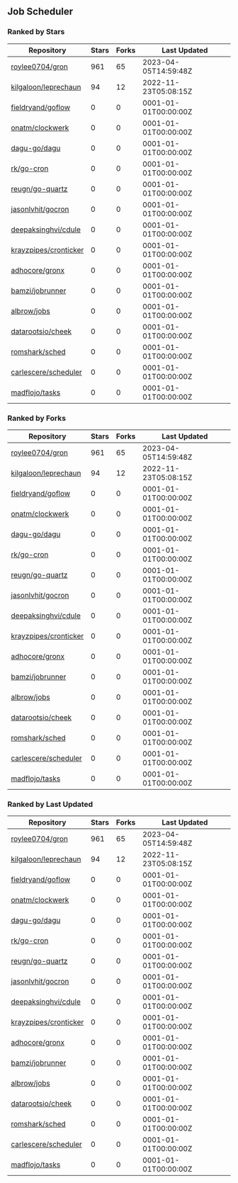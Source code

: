 ## Job Scheduler

### Ranked by Stars

| Repository | Stars | Forks | Last Updated |
|------------|-------|-------|--------------|
| [roylee0704/gron](https://github.com/roylee0704/gron) | 961 | 65 | 2023-04-05T14:59:48Z |
| [kilgaloon/leprechaun](https://github.com/kilgaloon/leprechaun) | 94 | 12 | 2022-11-23T05:08:15Z |
| [fieldryand/goflow](https://github.com/fieldryand/goflow) | 0 | 0 | 0001-01-01T00:00:00Z |
| [onatm/clockwerk](https://github.com/onatm/clockwerk) | 0 | 0 | 0001-01-01T00:00:00Z |
| [dagu-go/dagu](https://github.com/dagu-go/dagu) | 0 | 0 | 0001-01-01T00:00:00Z |
| [rk/go-cron](https://github.com/rk/go-cron) | 0 | 0 | 0001-01-01T00:00:00Z |
| [reugn/go-quartz](https://github.com/reugn/go-quartz) | 0 | 0 | 0001-01-01T00:00:00Z |
| [jasonlvhit/gocron](https://github.com/jasonlvhit/gocron) | 0 | 0 | 0001-01-01T00:00:00Z |
| [deepaksinghvi/cdule](https://github.com/deepaksinghvi/cdule) | 0 | 0 | 0001-01-01T00:00:00Z |
| [krayzpipes/cronticker](https://github.com/krayzpipes/cronticker) | 0 | 0 | 0001-01-01T00:00:00Z |
| [adhocore/gronx](https://github.com/adhocore/gronx) | 0 | 0 | 0001-01-01T00:00:00Z |
| [bamzi/jobrunner](https://github.com/bamzi/jobrunner) | 0 | 0 | 0001-01-01T00:00:00Z |
| [albrow/jobs](https://github.com/albrow/jobs) | 0 | 0 | 0001-01-01T00:00:00Z |
| [datarootsio/cheek](https://github.com/datarootsio/cheek) | 0 | 0 | 0001-01-01T00:00:00Z |
| [romshark/sched](https://github.com/romshark/sched) | 0 | 0 | 0001-01-01T00:00:00Z |
| [carlescere/scheduler](https://github.com/carlescere/scheduler) | 0 | 0 | 0001-01-01T00:00:00Z |
| [madflojo/tasks](https://github.com/madflojo/tasks) | 0 | 0 | 0001-01-01T00:00:00Z |

### Ranked by Forks

| Repository | Stars | Forks | Last Updated |
|------------|-------|-------|--------------|
| [roylee0704/gron](https://github.com/roylee0704/gron) | 961 | 65 | 2023-04-05T14:59:48Z |
| [kilgaloon/leprechaun](https://github.com/kilgaloon/leprechaun) | 94 | 12 | 2022-11-23T05:08:15Z |
| [fieldryand/goflow](https://github.com/fieldryand/goflow) | 0 | 0 | 0001-01-01T00:00:00Z |
| [onatm/clockwerk](https://github.com/onatm/clockwerk) | 0 | 0 | 0001-01-01T00:00:00Z |
| [dagu-go/dagu](https://github.com/dagu-go/dagu) | 0 | 0 | 0001-01-01T00:00:00Z |
| [rk/go-cron](https://github.com/rk/go-cron) | 0 | 0 | 0001-01-01T00:00:00Z |
| [reugn/go-quartz](https://github.com/reugn/go-quartz) | 0 | 0 | 0001-01-01T00:00:00Z |
| [jasonlvhit/gocron](https://github.com/jasonlvhit/gocron) | 0 | 0 | 0001-01-01T00:00:00Z |
| [deepaksinghvi/cdule](https://github.com/deepaksinghvi/cdule) | 0 | 0 | 0001-01-01T00:00:00Z |
| [krayzpipes/cronticker](https://github.com/krayzpipes/cronticker) | 0 | 0 | 0001-01-01T00:00:00Z |
| [adhocore/gronx](https://github.com/adhocore/gronx) | 0 | 0 | 0001-01-01T00:00:00Z |
| [bamzi/jobrunner](https://github.com/bamzi/jobrunner) | 0 | 0 | 0001-01-01T00:00:00Z |
| [albrow/jobs](https://github.com/albrow/jobs) | 0 | 0 | 0001-01-01T00:00:00Z |
| [datarootsio/cheek](https://github.com/datarootsio/cheek) | 0 | 0 | 0001-01-01T00:00:00Z |
| [romshark/sched](https://github.com/romshark/sched) | 0 | 0 | 0001-01-01T00:00:00Z |
| [carlescere/scheduler](https://github.com/carlescere/scheduler) | 0 | 0 | 0001-01-01T00:00:00Z |
| [madflojo/tasks](https://github.com/madflojo/tasks) | 0 | 0 | 0001-01-01T00:00:00Z |

### Ranked by Last Updated

| Repository | Stars | Forks | Last Updated |
|------------|-------|-------|--------------|
| [roylee0704/gron](https://github.com/roylee0704/gron) | 961 | 65 | 2023-04-05T14:59:48Z |
| [kilgaloon/leprechaun](https://github.com/kilgaloon/leprechaun) | 94 | 12 | 2022-11-23T05:08:15Z |
| [fieldryand/goflow](https://github.com/fieldryand/goflow) | 0 | 0 | 0001-01-01T00:00:00Z |
| [onatm/clockwerk](https://github.com/onatm/clockwerk) | 0 | 0 | 0001-01-01T00:00:00Z |
| [dagu-go/dagu](https://github.com/dagu-go/dagu) | 0 | 0 | 0001-01-01T00:00:00Z |
| [rk/go-cron](https://github.com/rk/go-cron) | 0 | 0 | 0001-01-01T00:00:00Z |
| [reugn/go-quartz](https://github.com/reugn/go-quartz) | 0 | 0 | 0001-01-01T00:00:00Z |
| [jasonlvhit/gocron](https://github.com/jasonlvhit/gocron) | 0 | 0 | 0001-01-01T00:00:00Z |
| [deepaksinghvi/cdule](https://github.com/deepaksinghvi/cdule) | 0 | 0 | 0001-01-01T00:00:00Z |
| [krayzpipes/cronticker](https://github.com/krayzpipes/cronticker) | 0 | 0 | 0001-01-01T00:00:00Z |
| [adhocore/gronx](https://github.com/adhocore/gronx) | 0 | 0 | 0001-01-01T00:00:00Z |
| [bamzi/jobrunner](https://github.com/bamzi/jobrunner) | 0 | 0 | 0001-01-01T00:00:00Z |
| [albrow/jobs](https://github.com/albrow/jobs) | 0 | 0 | 0001-01-01T00:00:00Z |
| [datarootsio/cheek](https://github.com/datarootsio/cheek) | 0 | 0 | 0001-01-01T00:00:00Z |
| [romshark/sched](https://github.com/romshark/sched) | 0 | 0 | 0001-01-01T00:00:00Z |
| [carlescere/scheduler](https://github.com/carlescere/scheduler) | 0 | 0 | 0001-01-01T00:00:00Z |
| [madflojo/tasks](https://github.com/madflojo/tasks) | 0 | 0 | 0001-01-01T00:00:00Z |

